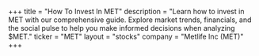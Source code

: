 +++
title = "How To Invest In MET"
description = "Learn how to invest in MET with our comprehensive guide. Explore market trends, financials, and the social pulse to help you make informed decisions when analyzing $MET."
ticker = "MET"
layout = "stocks"
company = "Metlife Inc (MET)"
+++

